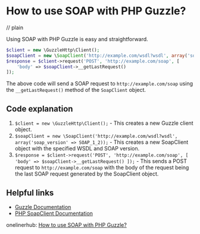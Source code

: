 # How to use SOAP with PHP Guzzle?
// plain

Using SOAP with PHP Guzzle is easy and straightforward.

```php
$client = new \GuzzleHttp\Client();
$soapClient = new \SoapClient('http://example.com/wsdl?wsdl', array('soap_version' => SOAP_1_2));
$response = $client->request('POST', 'http://example.com/soap', [
    'body' => $soapClient->__getLastRequest()
]);
```

The above code will send a SOAP request to `http://example.com/soap` using the `__getLastRequest()` method of the `SoapClient` object.

## Code explanation


1. `$client = new \GuzzleHttp\Client();` - This creates a new Guzzle client object.
2. `$soapClient = new \SoapClient('http://example.com/wsdl?wsdl', array('soap_version' => SOAP_1_2));` - This creates a new SoapClient object with the specified WSDL and SOAP version.
3. `$response = $client->request('POST', 'http://example.com/soap', [ 'body' => $soapClient->__getLastRequest() ]);` - This sends a POST request to `http://example.com/soap` with the body of the request being the last SOAP request generated by the SoapClient object.

## Helpful links

- [Guzzle Documentation](http://docs.guzzlephp.org/en/stable/)
- [PHP SoapClient Documentation](https://www.php.net/manual/en/class.soapclient.php)

onelinerhub: [How to use SOAP with PHP Guzzle?](https://onelinerhub.com/php-guzzle/how-to-use-soap-with-php-guzzle)